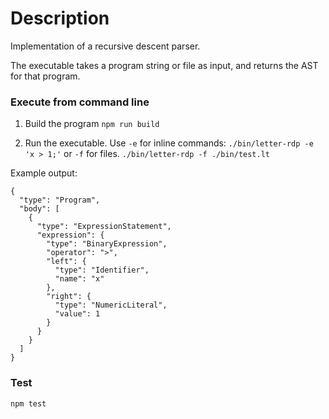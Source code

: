 # Description

Implementation of a recursive descent parser.

The executable takes a program string or file as input, and returns the AST for that program.

### Execute from command line

1. Build the program
   `npm run build`

2. Run the executable.
   Use `-e` for inline commands:
   `./bin/letter-rdp -e 'x > 1;'`
   or `-f` for files.
   `./bin/letter-rdp -f ./bin/test.lt`

Example output:

```
{
  "type": "Program",
  "body": [
    {
      "type": "ExpressionStatement",
      "expression": {
        "type": "BinaryExpression",
        "operator": ">",
        "left": {
          "type": "Identifier",
          "name": "x"
        },
        "right": {
          "type": "NumericLiteral",
          "value": 1
        }
      }
    }
  ]
}

```

### Test

`npm test`
